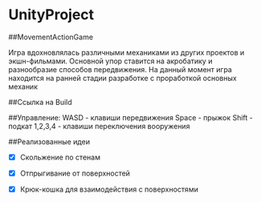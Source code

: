 # UnityProject
##MovementActionGame

Игра вдохновлялась различными механиками из других проектов и экшн-фильмами.
Основной упор ставится на акробатику и разнообразие способов передвижения.
На данный момент игра находится на ранней стадии разработке с проработкой основных механик

##Ссылка на Build


##Управление:
WASD - клавиши передвижения
Space - прыжок
Shift - подкат
1,2,3,4 - клавиши переключения вооружения

##Реализованные идеи
- [x] Скольжение по стенам
- [x] Отпрыгивание от поверхностей
- [x] Крюк-кошка для взаимодействия с поверхностями

